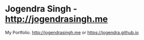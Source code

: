 # Jogendra Singh - http://jogendrasingh.me
My Portfolio. http://jogendrasingh.me or https://jogendra.github.io

<!-- ## About Me

— I am a Engineering Undergraduate student at Indian Institute of Technology (Banaras Hindu University), Varanasi. I’m eager to learn, proactive, meticulous and I love nothing more than working with people, building amazing software and solving technical problems. My major areas of interest are Web Development, iOS Development, Shell Scripting, Open Source, Data Structure and Algorithms. I have also been exploring lately Server-Side-Swift, Django framework.

I am Open Source enthusiast. I have good experience with Version Control System. I am actively contributing to Open Source Community since last 1+ year. I have contributed to many big organizations like IBM, IBM-Swift, FOSSASIA, Catrobat, wxWidgets, Amahi. 

I have good experience with iOS Development. Two of my iOS apps are available on App Store and 5+ iOS apps that I have created for learning purpose, available on my GitHub account. In addition to my expertise in Cocoa Touch and the core iOS frameworks, I have experience working with many third party APIs and libraries. I have experience working with Google SignIn, Google Maps and Places, Facebook, Twitter, Firebase SDK and also with RESTful web service. I have Proficiency in implementing design patterns such as MVC, MVVM architectures, Singleton, delegation, target-action along with other concepts like categories and protocols in Swift 4.0. I am also working on a AI based travel assistance chat bot iOS app named Blubyn. Apart from apps, I published Two Open Source Cocoapods.

Earlier, I used to be involved in Web Development. I developed many Web Applications. I enjoy each aspect, and love building sites from start to finish. I developed responsive and cross-browser supported websites.

I did my Summer 2017 internship at Vertex Infosoft working with C-Sharp MVC technology, Windows and Web Forms, PDF Controls and Optical Character Recognition. 

I did my Winter 2017 internship at Wheelstreet, Banglore. I effectively designed and implemented the iOS app for Wheelstreet – GO. I worked on Swift 4 during the internship period and successfully completed the User Registration, Google Map Screen, User Profile and Booking and few other modules. 

I am Joint Secretary of Club of Economics and Finance, IIT(BHU) Varanasi for session 2017-2018. I am an active member of this club since last three years, successfully organized many events inside the campus and participated in other IIT's fests events. 

I'm available for remote work - if you would like to build something together!

## Skills
- **Web Designing Skills:** HTML, CSS(Bootstrap), Javascript(jQuery, Angular), SQL
- **Programming Skills:** Swift, C#, Python, C/C++, Shell
- **Technologies:** Git, Xcode, Django, Microsoft Visual Studio, Microsoft SQL Server

## Projects
#### 0. GO iOS App ([App Store Link](https://itunes.apple.com/us/app/go-by-wheelstreet/id1330576017?mt=8))
GO by Wheelstreet is Dockless scooter rentals. A Multi-feature app to make your everyday travel across the city beautifully hasslefree. I developed this app during my iOS Development Internship at Wheelstreet Inc.

#### 1. Eat Sleep Poop App ([App Store Link](https://itunes.apple.com/us/app/eat-sleep-poop-app/id1058610570?mt=8))
Eat Sleep Poop App is a simple logging app for parents of a newborn so they can monitor their babies health by tracking such things as breast feedings, poop, medications, vaccines and more. And best of all, it’s easy for parents to share their child’s profile with their pediatrician so she can view the child’s logs in her own Eat Sleep Poop App.

#### 2. Technex 2017 Website ([Source Code](https://github.com/imjog/technexUser))
Technex is the annual techno-management festival of Indian Institute of Technology, Banaras Hindu University, Varanasi, India.

Front-end development for technex 2017 official website http://technex.in

#### 3. Technex 2018 iOS App ([Source Code](https://github.com/imjog/technex-ios))
iOS App for technex 2018. `Unfinished Project`

#### 4. Spardha 2017 Website ([Source Code](https://github.com/jogendra/spardhaUser))
Spardha is the Annual All India Games & Sports Festival of IIT (BHU) Varanasi.

Front-end development for Spardha 2017 official website http://spardha.co.in

#### 5. JSButton ([Source Code](https://github.com/jogendra/JSButton))
A fully customisable swift subclass on UIButton which allows you to create beautiful buttons without writing any line of code.

#### 6. JSLabel ([Source Code](https://github.com/imjog/JSLabel))
A simple designable subclass on UILabel with extra IBDesignable and Blinking features.

#### 7. AnimatedMaskLabel
-->
